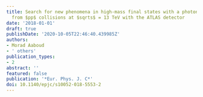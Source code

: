 ```yaml
---
title: Search for new phenomena in high-mass final states with a photon and a jet
  from $pp$ collisions at $sqrts$ = 13 TeV with the ATLAS detector
date: '2018-01-01'
draft: true
publishDate: '2020-10-05T22:46:40.439985Z'
authors:
- Morad Aaboud
- ' others'
publication_types:
- 2
abstract: ''
featured: false
publication: '*Eur. Phys. J. C*'
doi: 10.1140/epjc/s10052-018-5553-2
---
```


